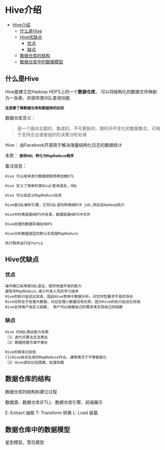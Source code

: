 # Hive介绍
<!-- TOC -->

- [Hive介绍](#hive介绍)
    - [什么是Hive](#什么是hive)
    - [Hive优缺点](#hive优缺点)
        - [优点](#优点)
        - [缺点](#缺点)
    - [数据仓库的结构](#数据仓库的结构)
    - [数据仓库中的数据模型](#数据仓库中的数据模型)

<!-- /TOC -->



## 什么是Hive

Hive是建立在Hadoop HDFS上的一个**数据仓库**， 可以将结构化的数据文件映射为一张表，并提供类SQL查询功能 

**`这里要了解数据仓库和数据库的区别`**


数据仓库含义：
 > 是一个面向主题的、集成的、不可更新的、随时间不变化的数据集合，可用于支持企业或者组织的决策分析处理

Hive： 由Facebook开源用于解决海量结构化日志的数据统计

本质： **`是将HQL 转化为MapReduce程序`**

备注信息：

```
Hive 可以用来进行数据提取转换加载ETL

Hive 定义了简单的类似sql查询语言，HQL

Hive 可以自定义MapReduce任务

Hive是SQL解析引擎，它将SQL语句转换成M/R job,然后在Hadoop执行

Hive中的表就是HDFS中目录，数据就是HDFS中文件

Hive处理的数据存储在HDFS

Hive分析数据底层的默认实现是MapReduce

执行程序运行在Yarn上
```

## Hive优缺点

### 优点
```
操作接口采用类SQL语法，提供快速开发的能力
避免写MapReduce,减少开发人员的学习成本
Hive的执行延迟比较高，因此Hive常用于数据分析，对实时性要求不高的场合
Hive优势在于处理大数据，对应处理小数据没有优势，因为Hive的执行延迟比较高
Hive支持用户自定义函数， 用户可以根据自己的需求来实现自己的函数
```

### 缺点
```
Hive 的HQL表达能力有限
（1）迭代式算法无法表达
（2）数据挖掘方面不擅长

Hive的效率比较低
(1)Hive自动生成的MapReduce作业，通常情况下不够智能化
（2）Hive调优比较困难，粒度较粗
```

## 数据仓库的结构
数据仓库的结构和建立过程

数据源、数据仓库(ETL)、数据仓库引擎、前端展示

E: Extract  抽取
T: Transform  转换
L: Load  装载

## 数据仓库中的数据模型
星型模型，雪花模型


